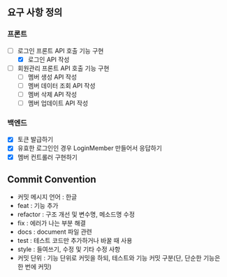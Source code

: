 ## 요구 사항 정의
### 프론트
- [ ] 로그인 프론트 API 호출 기능 구현
    - [x] 로그인 API 작성
      
- [ ] 회원관리 프론트 API 호출 기능 구현
    - [ ] 멤버 생성 API 작성
    - [ ] 멤버 데이터 조회 API 작성
    - [ ] 멤버 삭제 API 작성
    - [ ] 멤버 업데이트 API 작성
    
### 백엔드
- [x] 토큰 발급하기
- [x] 유효한 로그인인 경우 LoginMember 만들어서 응답하기
- [x] 멤버 컨트롤러 구현하기

## Commit Convention
- 커밋 메시지 언어 : 한글
- feat : 기능 추가
- refactor : 구조 개선 및 변수명, 메소드명 수정
- fix : 에러가 나는 부분 해결
- docs : document 파일 관련
- test : 테스트 코드만 추가하거나 바꿀 때 사용
- style : 들여쓰기, 수정 및 기타 수정 사항
- 커밋 단위 : 기능 단위로 커밋을 하되, 테스트와 기능 커밋 구분(단, 단순한 기능은 한 번에 커밋)

